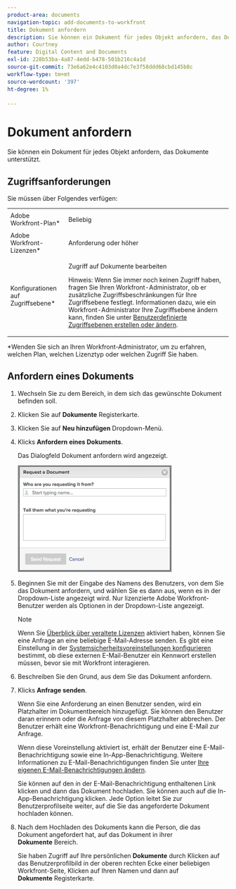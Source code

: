 ```yaml
---
product-area: documents
navigation-topic: add-documents-to-workfront
title: Dokument anfordern
description: Sie können ein Dokument für jedes Objekt anfordern, das Dokumente unterstützt.
author: Courtney
feature: Digital Content and Documents
exl-id: 228b53ba-4a87-4edd-b478-501b216c4a1d
source-git-commit: 73e6a62e4c4103d0a4dc7e3f58ddd68cbd145b8c
workflow-type: tm+mt
source-wordcount: '397'
ht-degree: 1%

---
```


# Dokument anfordern

Sie können ein Dokument für jedes Objekt anfordern, das Dokumente unterstützt.

## Zugriffsanforderungen

Sie müssen über Folgendes verfügen:

<table style="table-layout:auto"> 
 <col> 
 <col> 
 <tbody> 
  <tr> 
   <td role="rowheader">Adobe Workfront-Plan*</td> 
   <td> <p> Beliebig</p> </td> 
  </tr> 
  <tr> 
   <td role="rowheader">Adobe Workfront-Lizenzen*</td> 
   <td> <p>Anforderung oder höher</p> </td> 
  </tr> 
  <tr> 
   <td role="rowheader">Konfigurationen auf Zugriffsebene*</td> 
   <td> <p>Zugriff auf Dokumente bearbeiten</p> <p>Hinweis: Wenn Sie immer noch keinen Zugriff haben, fragen Sie Ihren Workfront-Administrator, ob er zusätzliche Zugriffsbeschränkungen für Ihre Zugriffsebene festlegt. Informationen dazu, wie ein Workfront-Administrator Ihre Zugriffsebene ändern kann, finden Sie unter <a href="../../administration-and-setup/add-users/configure-and-grant-access/create-modify-access-levels.md" class="MCXref xref">Benutzerdefinierte Zugriffsebenen erstellen oder ändern</a>.</p> </td> 
  </tr> 
 </tbody> 
</table>

&#42;Wenden Sie sich an Ihren Workfront-Administrator, um zu erfahren, welchen Plan, welchen Lizenztyp oder welchen Zugriff Sie haben.

## Anfordern eines Dokuments

1. Wechseln Sie zu dem Bereich, in dem sich das gewünschte Dokument befinden soll.
1. Klicken Sie auf **Dokumente** Registerkarte. 
1. Klicken Sie auf **Neu hinzufügen** Dropdown-Menü.

1. Klicks **Anfordern eines Dokuments**.

   Das Dialogfeld Dokument anfordern wird angezeigt.

   ![document_request.png](assets/document-request-350x242.png)

1. Beginnen Sie mit der Eingabe des Namens des Benutzers, von dem Sie das Dokument anfordern, und wählen Sie es dann aus, wenn es in der Dropdown-Liste angezeigt wird. Nur lizenzierte Adobe Workfront-Benutzer werden als Optionen in der Dropdown-Liste angezeigt.

   >[!NOTE]
   >
   >Wenn Sie [Überblick über veraltete Lizenzen](../../administration-and-setup/add-users/access-levels-and-object-permissions/wf-licenses.md) aktiviert haben, können Sie eine Anfrage an eine beliebige E-Mail-Adresse senden. Es gibt eine Einstellung in der [Systemsicherheitsvoreinstellungen konfigurieren](../../administration-and-setup/manage-workfront/security/configure-security-preferences.md) bestimmt, ob diese externen E-Mail-Benutzer ein Kennwort erstellen müssen, bevor sie mit Workfront interagieren. 

1. Beschreiben Sie den Grund, aus dem Sie das Dokument anfordern.
1. Klicks **Anfrage senden**.

   Wenn Sie eine Anforderung an einen Benutzer senden, wird ein Platzhalter im Dokumentbereich hinzugefügt. Sie können den Benutzer daran erinnern oder die Anfrage von diesem Platzhalter abbrechen. Der Benutzer erhält eine Workfront-Benachrichtigung und eine E-Mail zur Anfrage.

   Wenn diese Voreinstellung aktiviert ist, erhält der Benutzer eine E-Mail-Benachrichtigung sowie eine In-App-Benachrichtigung. Weitere Informationen zu E-Mail-Benachrichtigungen finden Sie unter [Ihre eigenen E-Mail-Benachrichtigungen ändern](../../workfront-basics/using-notifications/activate-or-deactivate-your-own-event-notifications.md).

   Sie können auf den in der E-Mail-Benachrichtigung enthaltenen Link klicken und dann das Dokument hochladen. Sie können auch auf die In-App-Benachrichtigung klicken. Jede Option leitet Sie zur Benutzerprofilseite weiter, auf die Sie das angeforderte Dokument hochladen können.

1. Nach dem Hochladen des Dokuments kann die Person, die das Dokument angefordert hat, auf das Dokument in ihrer **Dokumente** Bereich.

   Sie haben Zugriff auf Ihre persönlichen **Dokumente** durch Klicken auf das Benutzerprofilbild in der oberen rechten Ecke einer beliebigen Workfront-Seite, Klicken auf Ihren Namen und dann auf **Dokumente** Registerkarte.
